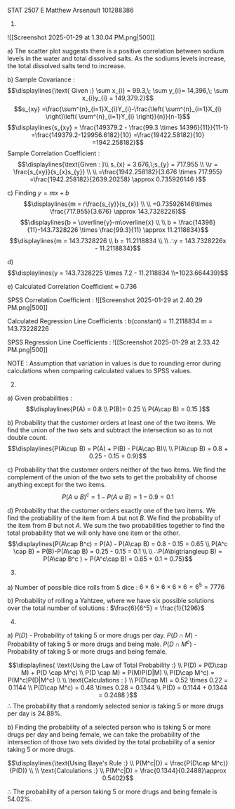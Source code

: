 STAT 2507 E
Matthew Arsenault
101288386

1.

![[Screenshot 2025-01-29 at 1.30.04 PM.png|500]]

a) The scatter plot suggests there is a positive correlation between sodium levels in the water and total dissolved salts. As the sodiums levels increase, the total dissolved salts tend to increase.

<div style='page-break-after: always;'></div>


b) Sample Covariance : $$\displaylines{\text{ Given :}
\sum x_{i} = 99.3,\;
\sum y_{i}= 14,396,\;
\sum x_{i}y_{i} = 149,379.2}$$
$$s_{xy} =\frac{\sum^{n}_{i=1}X_{i}Y_{i}-\frac{\left( \sum^{n}_{i=1}X_{i} \right)\left( \sum^{n}_{i=1}Y_{i} \right)}{n}}{n-1}$$$$\displaylines{s_{xy} = \frac{149379.2 - \frac{99.3 \times 14396}{11}}{11-1}
=\frac{149379.2-129956.6182}{10}
=\frac{19422.58182}{10}
=1942.258182}$$
Sample Correlation Coefficient : $$\displaylines{\text{Given : }\\ s_{x} = 3.676,\;s_{y} = 717.955 \\ \\r = \frac{s_{xy}}{s_{x}s_{y}} \\ \\
=\frac{1942.258182}{3.676 \times 717.955}
=\frac{1942.258182}{2639.20258}
\approx 0.735926146 }$$

c) Finding $y = mx +b$
$$\displaylines{m = r\frac{s_{y}}{s_{x}} \\ \\
=0.735926146\times \frac{717.955}{3.676}
\approx 143.7328226}$$
$$\displaylines{b = \overline{y}-m\overline{x} \\ \\
b = \frac{14396}{11}-143.7328226 \times \frac{99.3}{11}  \approx 11.2118834}$$
$$\displaylines{m = 143.7328226 \\
b = 11.2118834 \\ \\
∴y = 143.7328226x - 11.2118834}$$

<div style='page-break-after: always;'></div>


d)$$\displaylines{y = 143.7328225 \times 7.2 - 11.2118834 \\=1023.664439}$$

e)
Calculated Correlation Coefficient $\approx$ 0.736

SPSS Correlation Coefficient : 
![[Screenshot 2025-01-29 at 2.40.29 PM.png|500]]

Calculated Regression Line Coefficients :
b(constant) = 11.2118834
m = 143.73228226

SPSS Regression Line Coefficients : 
![[Screenshot 2025-01-29 at 2.33.42 PM.png|500]]

NOTE : Assumption that variation in values is due to rounding error during calculations when comparing calculated values to SPSS values.

<div style='page-break-after: always;'></div>

2.

a)
Given probabilities :
$$\displaylines{P(A) = 0.8 \\
P(B)= 0.25 \\
P(A\cap B) = 0.15 }$$

b)
Probability that the customer orders at least one of the two items.
We find the union of the two sets and subtract the intersection so as to not double count.
$$\displaylines{P(A\cup B) = P(A) + P(B) - P(A\cap B)\\ \\
P(A\cup B) = 0.8 + 0.25 - 0.15 = 0.9}$$


c)
Probability that the customer orders neither of the two items.
We find the complement of the union of the two sets to get the probability of choose anything except for the two items.
$$P(A\cup B)^c = 1 - P(A\cup B) = 1 - 0.9 = 0.1$$


d)
Probability that the customer orders exactly one of the two items.
We find the probability of the item from $A$ but not $B$.
We find the probability of the item from $B$ but not $A$.
We sum the two probabilities together to find the total probability that we will only have one item or the other.
$$\displaylines{P(A\cap B^c) = P(A) - P(A\cap B) = 0.8 - 0.15 = 0.65 \\
P(A^c \cap B) = P(B)-P(A\cap B) = 0.25 - 0.15 = 0.1 \\ \\
∴P(A\bigtriangleup B) = P(A\cap B^c ) + P(A^c\cap B) = 0.65 + 0.1 = 0.75}$$

<div style='page-break-after: always;'></div>



3.

a) Number of possible dice rolls from 5 dice :
	$6 \times 6 \times 6 \times 6 \times 6 = 6^5 = 7776$

b) Probability of rolling a Yahtzee, where we have six possible solutions over the total number of solutions :
	$\frac{6}{6^5} = \frac{1}{1296}$


<div style='page-break-after: always;'></div>


4.

a) 
$P(D)$ -  Probability of taking 5 or more drugs per day.
$P(D \cap M)$ - Probability of taking 5 or more drugs and being male.
$P(D\cap M^c)$ - Probability of taking 5 or more drugs and being female.

$$\displaylines{
\text{Using the Law of Total Probability :} \\
P(D) = P(D\cap M) + P(D \cap M^c) \\ 
P(D \cap M) = P(M)P(D|M) \\
P(D\cap M^c) = P(M^c)P(D|M^c) \\ \\
\text{Calculations : } \\ 
P(D\cap M) = 0.52 \times 0.22 = 0.1144 \\
P(D\cap M^c) = 0.48 \times 0.28 = 0.1344 \\
P(D) = 0.1144 + 0.1344 = 0.2488
}$$
∴ The probability that a randomly selected senior is taking 5 or more drugs per day is 24.88%.


b) 
Finding the probability of a selected person who is taking 5 or more drugs per day and being female, we can take the probability of the intersection of those two sets divided by the total probability of a senior taking 5 or more drugs. 

$$\displaylines{\text{Using Baye's Rule :} \\
P(M^c|D) = \frac{P(D\cap M^c)}{P(D)} \\ \\
\text{Calculations :} \\
P(M^c|D) = \frac{0.1344}{0.2488}\approx  0.5402}$$

∴ The probability of a person taking 5 or more drugs and being female is 54.02%.
